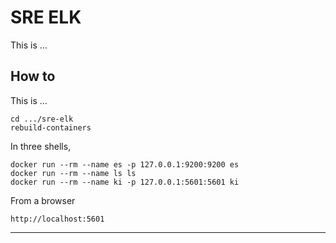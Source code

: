 
# SRE ELK
This is ...

## How to
This is ...

    cd .../sre-elk
    rebuild-containers

In three shells,

    docker run --rm --name es -p 127.0.0.1:9200:9200 es
    docker run --rm --name ls ls
    docker run --rm --name ki -p 127.0.0.1:5601:5601 ki

From a browser

    http://localhost:5601

---
